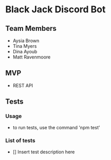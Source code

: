 # Black Jack Discord Bot

## Team Members

* Aysia Brown
* Tina Myers
* Dina Ayoub
* Matt Ravenmoore

## MVP

* REST API

## Tests

### Usage

* to run tests, use the command 'npm test'

### List of tests

* [] Insert test description here
